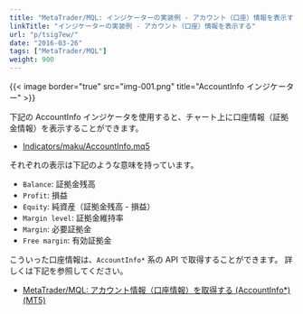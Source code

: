 ```yaml
---
title: "MetaTrader/MQL: インジケーターの実装例 - アカウント（口座）情報を表示する"
linkTitle: "インジケーターの実装例 - アカウント（口座）情報を表示する"
url: "p/tsig7ew/"
date: "2016-03-26"
tags: ["MetaTrader/MQL"]
weight: 900
---
```


{{< image border="true" src="img-001.png" title="AccountInfo インジケーター" >}}

下記の AccountInfo インジケータを使用すると、チャート上に口座情報（証拠金情報）を表示することができます。

- [Indicators/maku/AccountInfo.mq5](https://github.com/maku77/metatrader/blob/main/MQL5/Indicators/maku77/AccountInfo.mq5)

それぞれの表示は下記のような意味を持っています。

- `Balance`: 証拠金残高
- `Profit`: 損益
- `Equity`: 純資産（証拠金残高 - 損益）
- `Margin level`: 証拠金維持率
- `Margin`: 必要証拠金
- `Free margin`: 有効証拠金

こういった口座情報は、`AccountInfo*` 系の API で取得することができます。
詳しくは下記を参照してください。

- [MetaTrader/MQL: アカウント情報（口座情報）を取得する (AccountInfo*) (MT5)](/p/nb7h9vg/)

